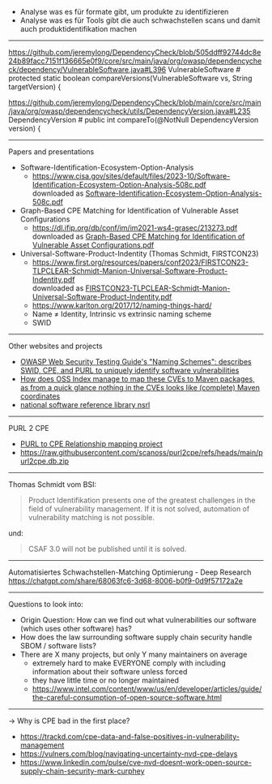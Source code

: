 - Analyse was es für formate gibt, um produkte zu identifizieren
- Analyse was es für Tools gibt die auch schwachstellen scans und damit auch produktidentifikation machen

---

https://github.com/jeremylong/DependencyCheck/blob/505ddff92744dc8e24b89facc7151f136665e0f9/core/src/main/java/org/owasp/dependencycheck/dependency/VulnerableSoftware.java#L396
VulnerableSoftware # protected static boolean compareVersions(VulnerableSoftware vs, String targetVersion) {

https://github.com/jeremylong/DependencyCheck/blob/main/core/src/main/java/org/owasp/dependencycheck/utils/DependencyVersion.java#L235
DependencyVersion # public int compareTo(@NotNull DependencyVersion version) {

---

Papers and presentations

- Software-Identification-Ecosystem-Option-Analysis
    - https://www.cisa.gov/sites/default/files/2023-10/Software-Identification-Ecosystem-Option-Analysis-508c.pdf  
      downloaded as
      [Software-Identification-Ecosystem-Option-Analysis-508c.pdf](documents/Software-Identification-Ecosystem-Option-Analysis-508c.pdf)
- Graph-Based CPE Matching for Identification of Vulnerable Asset Configurations
    - https://dl.ifip.org/db/conf/im/im2021-ws4-grasec/213273.pdf  
      downloaded as
      [Graph-Based CPE Matching for Identification of Vulnerable Asset Configurations.pdf](documents/Graph-Based%20CPE%20Matching%20for%20Identification%20of%20Vulnerable%20Asset%20Configurations.pdf)
- Universal-Software-Product-Indentity (Thomas Schmidt, FIRSTCON23)
    - https://www.first.org/resources/papers/conf2023/FIRSTCON23-TLPCLEAR-Schmidt-Manion-Universal-Software-Product-Indentity.pdf  
      downloaded as
      [FIRSTCON23-TLPCLEAR-Schmidt-Manion-Universal-Software-Product-Indentity.pdf](documents/FIRSTCON23-TLPCLEAR-Schmidt-Manion-Universal-Software-Product-Indentity.pdf)
    - https://www.karlton.org/2017/12/naming-things-hard/
    - Name ≠ Identity, Intrinsic vs extrinsic naming scheme
    - SWID

---

Other websites and projects

- [OWASP Web Security Testing Guide's "Naming Schemes": describes SWID, CPE, and PURL to uniquely identify software vulnerabilities](https://owasp.org/www-project-web-security-testing-guide/latest/5-Reporting/02-Naming_Schemes)
- [How does OSS Index manage to map these CVEs to Maven packages, as from a quick glance nothing in the CVEs looks like (complete) Maven coordinates](https://github.com/aboutcode-org/vulnerablecode/issues/279#issuecomment-740439444)
- [national software reference library nsrl](https://www.nist.gov/itl/ssd/software-quality-group/national-software-reference-library-nsrl/nsrl-download/current-rds)

---

PURL 2 CPE

- [PURL to CPE Relationship mapping project](https://github.com/scanoss/purl2cpe)
- https://raw.githubusercontent.com/scanoss/purl2cpe/refs/heads/main/purl2cpe.db.zip

---

Thomas Schmidt vom BSI:

> Product Identifikation presents one of the greatest challenges in the field of vulnerability management.
> If it is not solved, automation of vulnerability matching is not possible.

und:

> CSAF 3.0 will not be published until it is solved.

---

Automatisiertes Schwachstellen-Matching Optimierung - Deep Research
https://chatgpt.com/share/68063fc6-3d68-8006-b0f9-0d9f57172a2e

---

Questions to look into:

- Origin Question: How can we find out what vulnerabilities our software (which uses other software) has?
- How does the law surrounding software supply chain security handle SBOM / software lists?
- There are X many projects, but only Y many maintainers on average
    - extremely hard to make EVERYONE comply with including information about their software unless forced
    - they have little time or no longer maintained
    - https://www.intel.com/content/www/us/en/developer/articles/guide/the-careful-consumption-of-open-source-software.html

---

→ Why is CPE bad in the first place?

- https://trackd.com/cpe-data-and-false-positives-in-vulnerability-management
- https://vulners.com/blog/navigating-uncertainty-nvd-cpe-delays
- https://www.linkedin.com/pulse/cve-nvd-doesnt-work-open-source-supply-chain-security-mark-curphey
